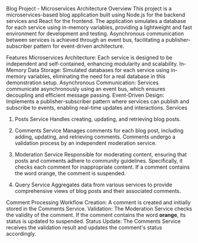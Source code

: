 Blog Project - Microservices Architecture
Overview
This project is a microservices-based blog application built using Node.js for the backend services and React for the frontend. The application simulates a database for each service using in-memory variables, providing a lightweight and fast environment for development and testing. Asynchronous communication between services is achieved through an event bus, facilitating a publisher-subscriber pattern for event-driven architecture.

Features
Microservices Architecture: Each service is designed to be independent and self-contained, enhancing modularity and scalability.
In-Memory Data Storage: Simulated databases for each service using in-memory variables, eliminating the need for a real database in this demonstration setup.
Asynchronous Communication: Services communicate asynchronously using an event bus, which ensures decoupling and efficient message passing.
Event-Driven Design: Implements a publisher-subscriber pattern where services can publish and subscribe to events, enabling real-time updates and interactions.
Services
1. Posts Service
Handles creating, updating, and retrieving blog posts.

2. Comments Service
Manages comments for each blog post, including adding, updating, and retrieving comments. Comments undergo a validation process by an independent moderation service.

3. Moderation Service
Responsible for moderating content, ensuring that posts and comments adhere to community guidelines. Specifically, it checks each comment for inappropriate content. If a comment contains the word orange, the comment is suspended.

4. Query Service
Aggregates data from various services to provide comprehensive views of blog posts and their associated comments.

Comment Processing Workflow
Creation: A comment is created and initially stored in the Comments Service.
Validation: The Moderation Service checks the validity of the comment.
If the comment contains the word **orange**, its status is updated to suspended.
Status Update: The Comments Service receives the validation result and updates the comment's status accordingly.
